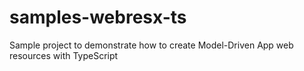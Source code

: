 # samples-webresx-ts
Sample project to demonstrate how to create Model-Driven App web resources with TypeScript
